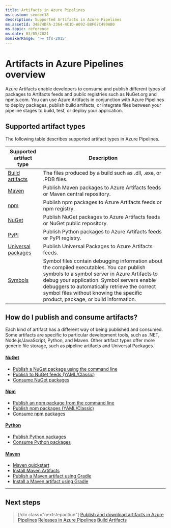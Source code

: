 ```yaml
---
title: Artifacts in Azure Pipelines
ms.custom: seodec18
description: Supported Artifacts in Azure Pipelines 
ms.assetid: 34874DFA-2364-4C1D-A092-B8F67C499AB0
ms.topic: reference
ms.date: 03/05/2021
monikerRange: '>= tfs-2015'
---
```


# Artifacts in Azure Pipelines overview

Azure Artifacts enable developers to consume and publish different types of packages to Artifacts feeds and public registries such as NuGet.org and npmjs.com. You can use Azure Artifacts in conjunction with Azure Pipelines to deploy packages, publish build artifacts, or integrate files between your pipeline stages to build, test, or deploy your application.

## Supported artifact types

The following table describes supported artifact types in Azure Pipelines.

|         Supported artifact type            |                                                 Description                                                            |
|    ----------------------------------------|--------------------------------------------------------------------------------------------------------------------    |
| [Build artifacts](build-artifacts.md)      | The files produced by a build such as .dll, .exe, or .PDB files.                                                       |
| [Maven](maven.md)                          | Publish Maven packages to Azure Artifacts feeds or Maven central repository.                                           |
| [npm](npm.md)                              | Publish npm packages to Azure Artifacts feeds or npm registry.                                                         |
| [NuGet](nuget.md)                          | Publish NuGet packages to Azure Artifacts feeds or NuGet public repository.                                            |
| [PyPI](pypi.md)                            | Publish Python packages to Azure Artifacts feeds or PyPI registry.                                                     |
| [Universal packages](universal-packages.md)| Publish Universal Packages to Azure Artifacts feeds.                                                                   |
| [Symbols](symbols.md)                      | Symbol files contain debugging information about the compiled executables. You can publish symbols to a symbol server in Azure Artifacts to debug your application. Symbol servers enable debuggers to automatically retrieve the correct symbol files without knowing the specific product, package, or build information.                                                                                                                                                    |

## How do I publish and consume artifacts?

Each kind of artifact has a different way of being published and consumed. Some artifacts are specific to particular development tools, such as .NET, Node.js/JavaScript, Python, and Maven. Other artifact types offer more generic file storage, such as pipeline artifacts and Universal Packages.

#### [NuGet](#tab/nuget/)

- [Publish a NuGet package using the command line](../../artifacts/nuget/publish.md)
- [Publish to NuGet feeds (YAML/Classic)](nuget.md)
- [Consume NuGet packages](../../artifacts/nuget/consume.md)
 
#### [Npm](#tab/npm/)

- [Publish an npm package from the command line](../../artifacts/npm/publish.md)
- [Publish npm packages (YAML/Classic)](../tasks/package/npm.md#publish-npm-packages)
- [Consume npm packages](../../artifacts/get-started-npm.md)

#### [Python](#tab/python/)

- [Publish Python packages](pypi.md)
- [Consume Python packages](../../artifacts/quickstarts/python-cli.md)

#### [Maven](#tab/maven/)

- [Maven quickstart](../../artifacts/get-started-maven.md)
- [Install Maven Artifacts](../../artifacts/maven/install.md)
- [Publish a Maven artifact using Gradle](../../artifacts/gradle/publish-package-gradle.md)
- [Install a Maven artifact using Gradle](./pull-package-gradle.md)

* * * 

## Next steps

> [!div class="nextstepaction"]
> [Publish and download artifacts in Azure Pipelines](pipeline-artifacts.md)
> [Releases in Azure Pipelines](../release/releases.md)
> [Build Artifacts](build-artifacts.md)
